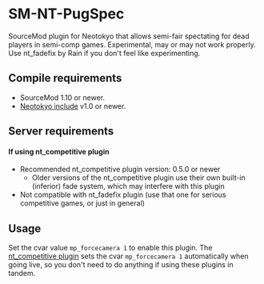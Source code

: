 # SM-NT-PugSpec

SourceMod plugin for Neotokyo that allows semi-fair spectating for dead players in semi-comp games.
Experimental, may or may not work properly.
Use nt_fadefix by Rain if you don't feel like experimenting.

## Compile requirements
* SourceMod 1.10 or newer.
* [Neotokyo include](https://github.com/softashell/sourcemod-nt-include) v1.0 or newer.

## Server requirements
#### If using nt_competitive plugin
* Recommended nt_competitive plugin version: 0.5.0 or newer
  * Older versions of the nt_competitive plugin use their own built-in (inferior) fade system, which may interfere with this plugin
* Not compatible with nt_fadefix plugin (use that one for serious competitive games, or just in general)

## Usage
Set the cvar value `mp_forcecamera 1` to enable this plugin. The [nt_competitive plugin](https://github.com/Rainyan/sourcemod-nt-competitive) sets the cvar `mp_forcecamera 1` automatically when going live, so you don't need to do anything if using these plugins in tandem.
